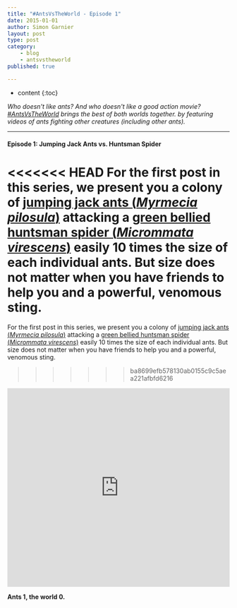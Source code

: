 ```yaml
---
title: "#AntsVsTheWorld - Episode 1"
date: 2015-01-01
author: Simon Garnier
layout: post
type: post
category: 
    - blog
    - antsvstheworld
published: true

---
```


* content
{:toc}

*Who doesn't like ants? And who doesn't like a good action movie? [\#AntsVsTheWorld](/category/antsvstheworld/) brings the best of both worlds together. by featuring videos of ants fighting other creatures (including other ants).*

---


#### Episode 1: Jumping Jack Ants vs. Huntsman Spider

<<<<<<< HEAD
For the first post in this series, we present you a colony of [jumping jack ants (*Myrmecia pilosula*)](http://en.wikipedia.org/wiki/Jack_jumper_ant) attacking a [green bellied huntsman spider (*Micrommata virescens*)](http://en.wikipedia.org/wiki/Micrommata_virescens) easily 10 times the size of each individual ants. But size does not matter when you have friends to help you and a powerful, venomous sting. 
=======
For the first post in this series, we present you a colony of [jumping jack ants (*Myrmecia pilosula*)](http://en.wikipedia.org/wiki/Jack_jumper_ant) attacking a [green bellied huntsman spider (*Micrommata virescens*)](http://en.wikipedia.org/wiki/Micrommata_virescens) easily 10 times the size of each individual ants. But size does not matter when you have friends to help you and a powerful, venomous sting. <!-- more -->
>>>>>>> ba8699efb578130ab0155c9c5aea221afbfd6216

<iframe width="100%" height="450" src="https://www.youtube.com/embed/kAggi3eqYhg" frameborder="0" allowfullscreen></iframe>

<br>

**Ants 1, the world 0.**